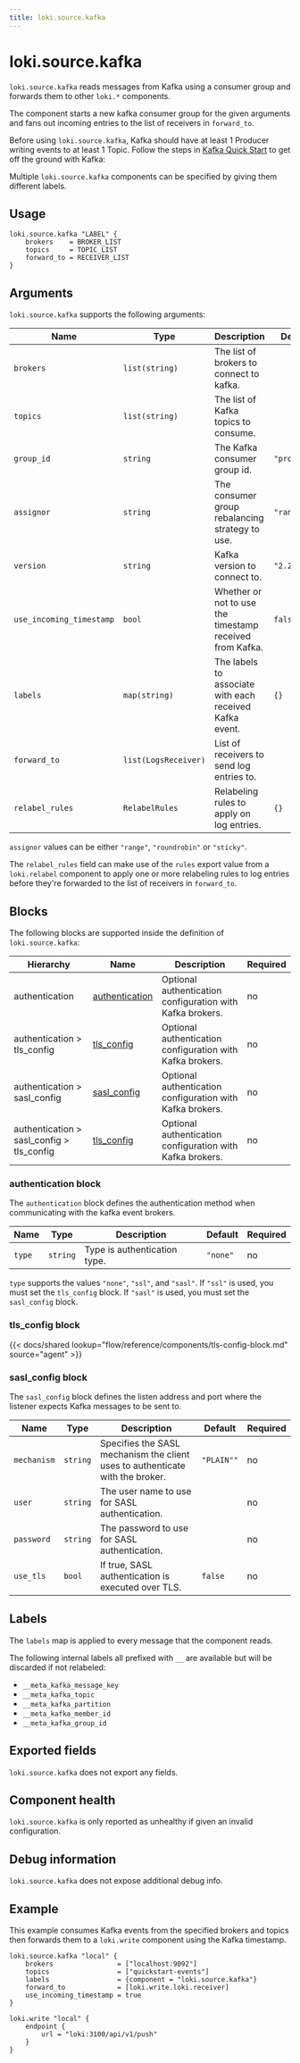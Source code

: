 ```yaml
---
title: loki.source.kafka
---
```


# loki.source.kafka

`loki.source.kafka` reads messages from Kafka using a consumer group
and forwards them to other `loki.*` components.

The component starts a new kafka consumer group for the given arguments
and fans out incoming entries to the list of receivers in `forward_to`.

Before using `loki.source.kafka`, Kafka should have at least 1 Producer
writing events to at least 1 Topic. Follow the steps in
[Kafka Quick Start](https://kafka.apache.org/documentation/#quickstart)
to get off the ground with Kafka:

Multiple `loki.source.kafka` components can be specified by giving them
different labels.

## Usage

```river
loki.source.kafka "LABEL" {
	brokers    = BROKER_LIST
	topics     = TOPIC_LIST
    forward_to = RECEIVER_LIST
}
```

## Arguments

`loki.source.kafka` supports the following arguments:

Name                     | Type                   | Description          | Default | Required
------------------------ | ---------------------- | -------------------- | ------- | --------
`brokers`                | `list(string)`         | The list of brokers to connect to kafka.                 |              | yes
`topics`                 | `list(string)`         | The list of Kafka topics to consume.                     |              | yes
`group_id`               | `string`               | The Kafka consumer group id.                             | `"promtail"` | no
`assignor`               | `string`               | The consumer group rebalancing strategy to use.          | `"range"`    | no
`version`                | `string`               | Kafka version to connect to.                             | `"2.2.1"`    | no
`use_incoming_timestamp` | `bool`                 | Whether or not to use the timestamp received from Kafka. | `false`      | no
`labels`                 | `map(string)`          | The labels to associate with each received Kafka event.  | `{}`         | no
`forward_to`             | `list(LogsReceiver)`   | List of receivers to send log entries to.                |              | yes
`relabel_rules`          | `RelabelRules`         | Relabeling rules to apply on log entries.                | `{}`         | no

`assignor` values can be either `"range"`, `"roundrobin"` or `"sticky"`.

The `relabel_rules` field can make use of the `rules` export value from a
`loki.relabel` component to apply one or more relabeling rules to log entries
before they're forwarded to the list of receivers in `forward_to`.

## Blocks

The following blocks are supported inside the definition of `loki.source.kafka`:

Hierarchy | Name | Description | Required
--------- | ---- | ----------- | --------
authentication | [authentication] | Optional authentication configuration with Kafka brokers. | no
authentication > tls_config | [tls_config] | Optional authentication configuration with Kafka brokers. | no
authentication > sasl_config | [sasl_config] | Optional authentication configuration with Kafka brokers. | no
authentication > sasl_config > tls_config | [tls_config] | Optional authentication configuration with Kafka brokers. | no

[authentication]: #authentication-block
[tls_config]: #tls_config-block
[sasl_config]: #sasl_config-block

### authentication block

The `authentication` block defines the authentication method when communicating with the kafka event brokers.

Name                     | Type          | Description | Default | Required
------------------------ | ------------- | ----------- | ------- | --------
`type`                   | `string`      | Type is authentication type. | `"none"` | no

`type` supports the values `"none"`, `"ssl"`, and `"sasl"`. If `"ssl"` is used,
you must set the `tls_config` block. If `"sasl"` is used, you must set the `sasl_config` block.

### tls_config block

{{< docs/shared lookup="flow/reference/components/tls-config-block.md" source="agent" >}}

### sasl_config block

The `sasl_config` block defines the listen address and port where the listener
expects Kafka messages to be sent to.

Name                     | Type          | Description | Default | Required
------------------------ | ------------- | ----------- | ------- | --------
`mechanism` | `string` | Specifies the SASL mechanism the client uses to authenticate with the broker. | `"PLAIN""` | no
`user`      | `string` | The user name to use for SASL authentication. | | no
`password`  | `string` | The password to use for SASL authentication. | | no
`use_tls`   | `bool`   | If true, SASL authentication is executed over TLS. | `false` | no

## Labels

The `labels` map is applied to every message that the component reads.

The following internal labels all prefixed with `__` are available but will be discarded if not relabeled:
- `__meta_kafka_message_key`
- `__meta_kafka_topic`
- `__meta_kafka_partition`
- `__meta_kafka_member_id`
- `__meta_kafka_group_id`

## Exported fields

`loki.source.kafka` does not export any fields.

## Component health

`loki.source.kafka` is only reported as unhealthy if given an invalid
configuration.

## Debug information

`loki.source.kafka` does not expose additional debug info.

## Example

This example consumes Kafka events from the specified brokers and topics
then forwards them to a `loki.write` component using the Kafka timestamp.

```river
loki.source.kafka "local" {
	brokers                = ["localhost:9092"]
	topics                 = ["quickstart-events"]
	labels                 = {component = "loki.source.kafka"}
	forward_to             = [loki.write.loki.receiver]
	use_incoming_timestamp = true
}

loki.write "local" {
	endpoint {
		url = "loki:3100/api/v1/push"
	}
}
```

